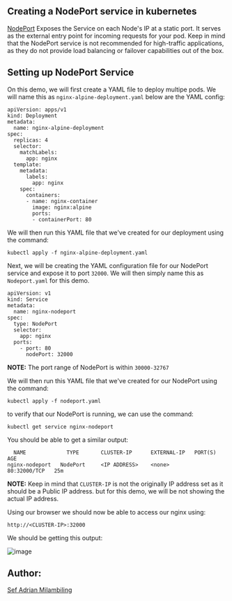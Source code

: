 ## Creating a NodePort service in kubernetes

[NodePort](https://kubernetes.io/docs/concepts/services-networking/service/) Exposes the Service on each Node's IP at a static port. It serves as the external entry point for incoming requests for your pod. Keep in mind that the NodePort service is not recommended for high-traffic applications, as they do not provide load balancing or failover capabilities out of the box.
## Setting up NodePort Service

On this demo, we will first create a YAML file to deploy multipe pods. We will name this as ```nginx-alpine-deployment.yaml``` below are the YAML config:

```
apiVersion: apps/v1
kind: Deployment
metadata:
  name: nginx-alpine-deployment
spec:
  replicas: 4
  selector:
    matchLabels:
      app: nginx
  template:
    metadata:
      labels:
        app: nginx
    spec:
      containers:
      - name: nginx-container
        image: nginx:alpine
        ports:
        - containerPort: 80
```
We will then run this YAML file that we've created for our deployment using the command:

```
kubectl apply -f nginx-alpine-deployment.yaml
```

Next, we will be creating the YAML configuration file for our NodePort service and expose it to port ```32000```.  We will then simply name this as ```Nodeport.yaml``` for this demo.

```
apiVersion: v1
kind: Service
metadata:
  name: nginx-nodeport
spec:
  type: NodePort
  selector:
    app: nginx
  ports:
    - port: 80
      nodePort: 32000
```

**NOTE:** The port range of NodePort is within ```30000-32767```

We will then run this YAML file that we've created for our NodePort using the command:

```
kubectl apply -f nodeport.yaml
```

to verify that our NodePort is running, we can use the command:

```
kubectl get service nginx-nodeport 
```

You should be able to get a similar output:

```
  NAME             TYPE       CLUSTER-IP      EXTERNAL-IP   PORT(S)        AGE
nginx-nodeport   NodePort     <IP ADDRESS>    <none>        80:32000/TCP   25m
```

**NOTE:** Keep in mind that ```CLUSTER-IP``` is not the originally IP address set as it should be a Public IP address. but for this demo, we will be not showing the actual IP address.

Using our browser we should now be able to access our nginx using:

```
http://<CLUSTER-IP>:32000
```

We should be getting this output:

![image](https://github.com/user-attachments/assets/5c3d32b1-068d-4e23-a170-655713f860a4)

## Author:
[Sef Adrian Milambiling](https://github.com/AdrianM756)


